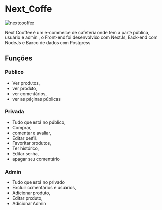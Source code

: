 # Next_Coffe

![nextcooffee](https://github.com/joaoaugusto543/Next_Coffe/assets/119535029/b5757955-55ac-4aa0-9d37-2e0833cdd216)

Next Cooffee é um e-commerce de cafeteria onde tem a parte pública, usuário e admin , o Front-end foi desenvolvido com NextJs, Back-end com NodeJs e Banco de dados com Postgress

## Funções

### Público

- Ver produtos,
- ver produto,
- ver comentários,
- ver as páginas públicas

### Privada

- Tudo que está no público,
- Comprar,
- comentar e avaliar,
- Editar perfil,
- Favoritar produtos,
- Ter histórico,
- Editar senha,
- apagar seu comentário

### Admin

- Tudo que está no privado,
- Excluir comentários e usuários,
- Adicionar produto,
- Editar produto,
- Adicionar Admin
